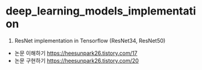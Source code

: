 # deep_learning_models_implementation


1. ResNet implementation in Tensorflow (ResNet34, ResNet50)
  - 논문 이해하기 https://heesunpark26.tistory.com/17
  - 논문 구현하기 https://heesunpark26.tistory.com/20
